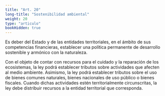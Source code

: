 ```yaml
---
title: "Art. 20"
long-title: "Sostenibilidad ambiental"
weight: 20
type: "articulo"
bookHidden: true
---
```

Es deber del Estado y de las entidades territoriales, en el ámbito de sus competencias financieras, establecer una política permanente de desarrollo sostenible y armónico con la naturaleza.

Con el objeto de contar con recursos para el cuidado y la reparación de los ecosistemas, la ley podrá establecer tributos sobre actividades que afecten al medio ambiente. Asimismo, la ley podrá establecer tributos sobre el uso de bienes comunes naturales, bienes nacionales de uso público o bienes fiscales. Cuando dichas actividades estén territorialmente circunscritas, la ley debe distribuir recursos a la entidad territorial que corresponda.
